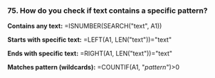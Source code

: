 ### 75. **How do you check if text contains a specific pattern?**

**Contains any text:**
=ISNUMBER(SEARCH("text", A1))

**Starts with specific text:**
=LEFT(A1, LEN("text"))="text"

**Ends with specific text:**
=RIGHT(A1, LEN("text"))="text"

**Matches pattern (wildcards):**
=COUNTIF(A1, "*pattern*")>0
